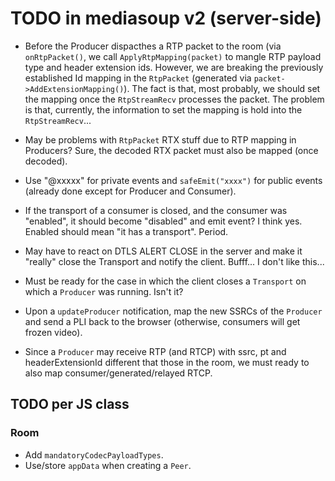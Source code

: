 # TODO in mediasoup v2 (server-side)


* Before the Producer dispacthes a RTP packet to the room (via `onRtpPacket()`, we call `ApplyRtpMapping(packet)` to mangle RTP payload type and header extension ids. However, we are breaking the previously established Id mapping in the `RtpPacket` (generated via `packet->AddExtensionMapping()`). The fact is that, most probably, we should set the mapping once the `RtpStreamRecv` processes the packet. The problem is that, currently, the information to set the mapping is hold into the `RtpStreamRecv`...

* May be problems with `RtpPacket` RTX stuff due to RTP mapping in Producers? Sure, the decoded RTX packet must also be mapped (once decoded).

* Use "@xxxxx" for private events and `safeEmit("xxxx")` for public events (already done except for Producer and Consumer).

* If the transport of a consumer is closed, and the consumer was "enabled", it should become "disabled" and emit event? I think yes. Enabled should mean "it has a transport". Period.

* May have to react on DTLS ALERT CLOSE in the server and make it "really" close the Transport and notify the client. Bufff... I don't like this...

* Must be ready for the case in which the client closes a `Transport` on which a `Producer` was running. Isn't it?

* Upon a `updateProducer` notification, map the new SSRCs of the `Producer` and send a PLI back to the browser (otherwise, consumers will get frozen video).

* Since a `Producer` may receive RTP (and RTCP) with ssrc, pt and headerExtensionId different that those in the room, we must ready to also map consumer/generated/relayed RTCP.



## TODO per JS class

### Room

* Add `mandatoryCodecPayloadTypes`.
* Use/store `appData` when creating a `Peer`.
